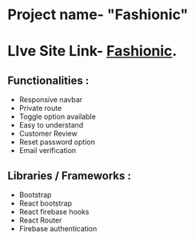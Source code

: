 # Project name- "Fashionic"

# LIve Site Link- [Fashionic](https://fashionic-app.web.app/).

## Functionalities :

- Responsive navbar
- Private route
- Toggle option available
- Easy to understand
- Customer Review
- Reset password option
- Email verification

## Libraries / Frameworks :

- Bootstrap
- React bootstrap
- React firebase hooks
- React Router
- Firebase authentication
